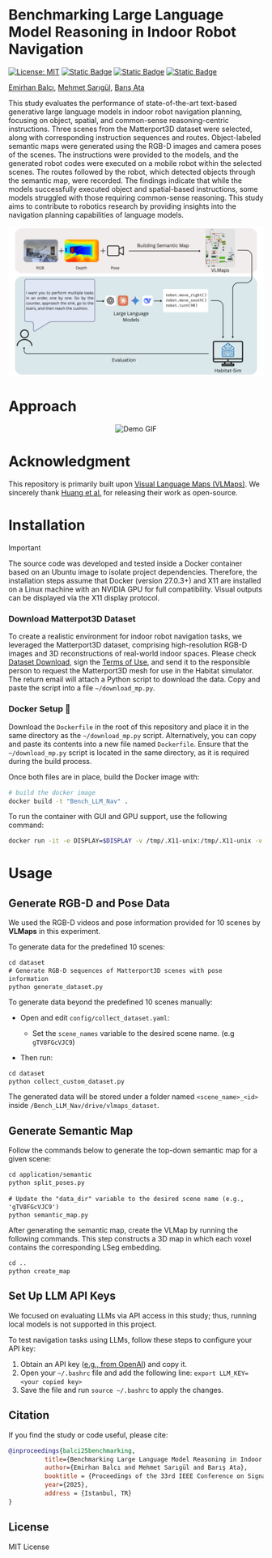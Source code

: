 # Benchmarking Large Language Model Reasoning in Indoor Robot Navigation
[![License: MIT](https://img.shields.io/badge/License-MIT-yellow.svg)](https://opensource.org/licenses/MIT)
[![Static Badge](https://img.shields.io/badge/Project-Page-a)](https://cukurovaai.github.io/Bench-LLM-Nav/)
[![Static Badge](https://img.shields.io/badge/Project-Poster-blue)](https://emirhanbalci.me/docs/SIU_Poster.pdf)
[![Static Badge](https://img.shields.io/badge/Project-Video-orange)](https://youtu.be/ddHJjeE96u8)

[Emirhan Balcı](https://emirhanbalci.me/), [Mehmet Sarıgül](http://mehmetsarigul.com/), [Barış Ata](https://barisata.me/)

This study evaluates the performance of state-of-the-art text-based generative large language models in indoor robot navigation planning, focusing on object, spatial, and common-sense reasoning-centric instructions. Three scenes from the Matterport3D dataset were selected, along with corresponding instruction sequences and routes. Object-labeled semantic maps were generated using the RGB-D images and camera poses of the scenes. The instructions were provided to the models, and the generated robot codes were executed on a mobile robot within the selected scenes. The routes followed by the robot, which detected objects through the semantic map, were recorded. The findings indicate that while the models successfully executed object and spatial-based instructions, some models struggled with those requiring common-sense reasoning. This study aims to contribute to robotics research by providing insights into the navigation planning capabilities of language models.

![](media/project_scheme_transparent.png)

# Approach

<p align="center">
  <img src="media/scheme_animated.gif" alt="Demo GIF" width="900">
</p>

# Acknowledgment
This repository is primarily built upon [Visual Language Maps (VLMaps)](https://vlmaps.github.io/). We sincerely thank [Huang et al.](https://arxiv.org/pdf/2210.05714) for releasing their work as open-source.

# Installation
> [!IMPORTANT]
> The source code was developed and tested inside a Docker container based on an Ubuntu image to isolate project dependencies. Therefore, the installation steps assume that Docker (version 27.0.3+) and X11 are installed on a Linux machine with an NVIDIA GPU for full compatibility.
> Visual outputs can be displayed via the X11 display protocol.

### Download Matterpot3D Dataset
To create a realistic environment for indoor robot navigation tasks, we leveraged the Matterport3D dataset, comprising high-resolution RGB-D images and 3D reconstructions of real-world indoor spaces. Please check [Dataset Download](https://niessner.github.io/Matterport/), sign the [Terms of Use](http://kaldir.vc.in.tum.de/matterport/MP_TOS.pdf), and send it to the responsible person to request the Matterport3D mesh for use in the Habitat simulator. The return email will attach a Python script to download the data. Copy and paste the script into a file `~/download_mp.py`. 

### Docker Setup :whale2:
Download the `Dockerfile` in the root of this repository and place it in the same directory as the `~/download_mp.py` script. Alternatively, you can copy and paste its contents into a new file named `Dockerfile`. Ensure that the `~/download_mp.py` script is located in the same directory, as it is required during the build process.

Once both files are in place, build the Docker image with:

```bash
# build the docker image
docker build -t "Bench_LLM_Nav" .
```

To run the container with GUI and GPU support, use the following command:

```bash
docker run -it -e DISPLAY=$DISPLAY -v /tmp/.X11-unix:/tmp/.X11-unix -v /home/<your_username>/.Xauthority:/root/.Xauthority --net=host --ipc=host --runtime=nvidia --gpus all Bench_LLM_Nav
```

# Usage

## Generate RGB-D and Pose Data
We used the RGB-D videos and pose information provided for 10 scenes by **VLMaps** in this experiment.

To generate data for the predefined 10 scenes:
```
cd dataset
# Generate RGB-D sequences of Matterport3D scenes with pose information
python generate_dataset.py
```

To generate data beyond the predefined 10 scenes manually:
- Open and edit `config/collect_dataset.yaml`:
	- Set the `scene_names` variable to the desired scene name. (e.g `gTV8FGcVJC9`)

- Then run:
```
cd dataset
python collect_custom_dataset.py
```

The generated data will be stored under a folder named `<scene_name>_<id>` inside `/Bench_LLM_Nav/drive/vlmaps_dataset`. 

## Generate Semantic Map
Follow the commands below to generate the top-down semantic map for a given scene:
```
cd application/semantic
python split_poses.py

# Update the "data_dir" variable to the desired scene name (e.g., 'gTV8FGcVJC9')
python semantic_map.py
```

After generating the semantic map, create the VLMap by running the following commands. This step constructs a 3D map in which each voxel contains the corresponding LSeg embedding.
```
cd ..
python create_map
```

## Set Up LLM API Keys
We focused on evaluating LLMs via API access in this study; thus, running local models is not supported in this project.

To test navigation tasks using LLMs, follow these steps to configure your API key:
1. Obtain an API key ([e.g., from OpenAI](https://platform.openai.com/account/api-keys)) and copy it.
3. Open your `~/.bashrc` file and add the following line: `export LLM_KEY=<your copied key>`
4. Save the file and run `source ~/.bashrc` to apply the changes.



## Citation

If you find the study or code useful, please cite:

```bibtex
@inproceedings{balci25benchmarking,
          title={Benchmarking Large Language Model Reasoning in Indoor Robot Navigation},
          author={Emirhan Balcı and Mehmet Sarıgül and Barış Ata},
          booktitle = {Proceedings of the 33rd IEEE Conference on Signal Processing and Communications Applications (SIU)},
          year={2025},
          address = {Istanbul, TR}
}
```

## License

MIT License

